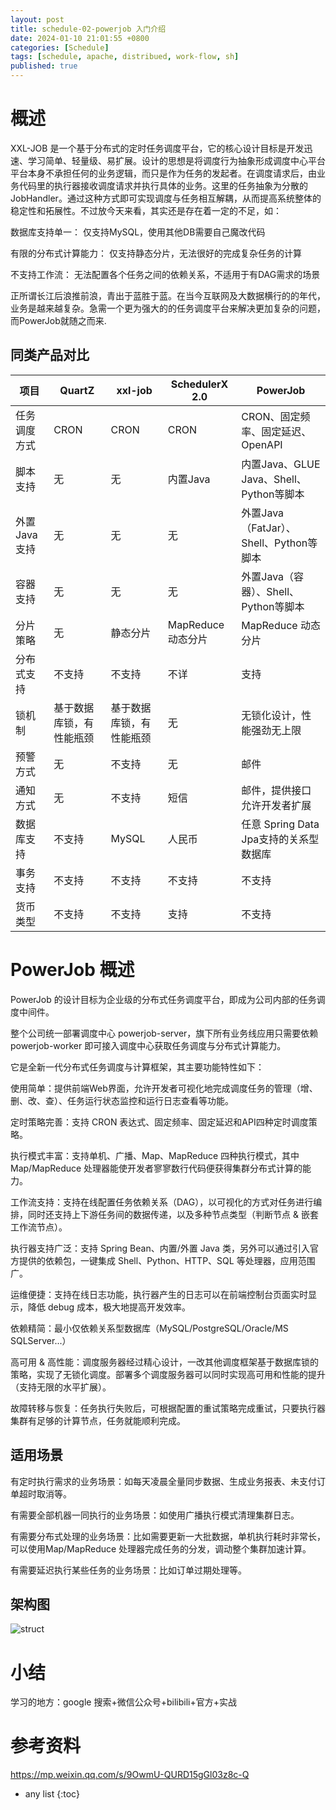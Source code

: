 ```yaml
---
layout: post
title: schedule-02-powerjob 入门介绍
date: 2024-01-10 21:01:55 +0800
categories: [Schedule]
tags: [schedule, apache, distribued, work-flow, sh]
published: true
---
```


# 概述

XXL-JOB 是一个基于分布式的定时任务调度平台，它的核心设计目标是开发迅速、学习简单、轻量级、易扩展。设计的思想是将调度行为抽象形成调度中心平台平台本身不承担任何的业务逻辑，而只是作为任务的发起者。在调度请求后，由业务代码里的执行器接收调度请求并执行具体的业务。这里的任务抽象为分散的 JobHandler。通过这种方式即可实现调度与任务相互解耦，从而提高系统整体的稳定性和拓展性。不过放今天来看，其实还是存在着一定的不足，如：

数据库支持单一： 仅支持MySQL，使用其他DB需要自己魔改代码

有限的分布式计算能力： 仅支持静态分片，无法很好的完成复杂任务的计算

不支持工作流： 无法配置各个任务之间的依赖关系，不适用于有DAG需求的场景

正所谓长江后浪推前浪，青出于蓝胜于蓝。在当今互联网及大数据横行的的年代，业务是越来越复杂。急需一个更为强大的的任务调度平台来解决更加复杂的问题，而PowerJob就随之而来.

## 同类产品对比

| 项目                  | QuartZ                                      | xxl-job                                      | SchedulerX 2.0                             | PowerJob                                  |
|-----------------------|----------------------------------------------|----------------------------------------------|--------------------------------------------|------------------------------------------|
| 任务调度方式          | CRON                                         | CRON                                         | CRON                                       | CRON、固定频率、固定延迟、OpenAPI         |
| 脚本支持              | 无                                           | 无                                           | 内置Java                                   | 内置Java、GLUE Java、Shell、Python等脚本  |
| 外置Java支持          | 无                                           | 无                                           | 无                                         | 外置Java（FatJar）、Shell、Python等脚本  |
| 容器支持              | 无                                           | 无                                           | 无                                         | 外置Java（容器）、Shell、Python等脚本    |
| 分片策略              | 无                                           | 静态分片                                      | MapReduce 动态分片                          | MapReduce 动态分片                        |
| 分布式支持            | 不支持                                        | 不支持                                        | 不详                                       | 支持                                     |
| 锁机制                | 基于数据库锁，有性能瓶颈                      | 基于数据库锁，有性能瓶颈                      | 无                                         | 无锁化设计，性能强劲无上限                |
| 预警方式              | 无                                           | 不支持                                        | 无                                         | 邮件                                    |
| 通知方式              | 无                                           | 不支持                                        | 短信                                       | 邮件，提供接口允许开发者扩展             |
| 数据库支持            | 不支持                                        | MySQL                                        | 人民币                                      | 任意 Spring Data Jpa支持的关系型数据库    |
| 事务支持              | 不支持                                        | 不支持                                        | 不支持                                      | 不支持                                   |
| 货币类型              | 不支持                                        | 不支持                                        | 支持                                       | 不支持                                   |


# PowerJob 概述

PowerJob 的设计目标为企业级的分布式任务调度平台，即成为公司内部的任务调度中间件。

整个公司统一部署调度中心 powerjob-server，旗下所有业务线应用只需要依赖 powerjob-worker 即可接入调度中心获取任务调度与分布式计算能力。

它是全新一代分布式任务调度与计算框架，其主要功能特性如下：

使用简单：提供前端Web界面，允许开发者可视化地完成调度任务的管理（增、删、改、查）、任务运行状态监控和运行日志查看等功能。

定时策略完善：支持 CRON 表达式、固定频率、固定延迟和API四种定时调度策略。

执行模式丰富：支持单机、广播、Map、MapReduce 四种执行模式，其中 Map/MapReduce 处理器能使开发者寥寥数行代码便获得集群分布式计算的能力。

工作流支持：支持在线配置任务依赖关系（DAG），以可视化的方式对任务进行编排，同时还支持上下游任务间的数据传递，以及多种节点类型（判断节点 & 嵌套工作流节点）。

执行器支持广泛：支持 Spring Bean、内置/外置 Java 类，另外可以通过引入官方提供的依赖包，一键集成 Shell、Python、HTTP、SQL 等处理器，应用范围广。

运维便捷：支持在线日志功能，执行器产生的日志可以在前端控制台页面实时显示，降低 debug 成本，极大地提高开发效率。

依赖精简：最小仅依赖关系型数据库（MySQL/PostgreSQL/Oracle/MS SQLServer...）

高可用 & 高性能：调度服务器经过精心设计，一改其他调度框架基于数据库锁的策略，实现了无锁化调度。部署多个调度服务器可以同时实现高可用和性能的提升（支持无限的水平扩展）。

故障转移与恢复：任务执行失败后，可根据配置的重试策略完成重试，只要执行器集群有足够的计算节点，任务就能顺利完成。

## 适用场景

有定时执行需求的业务场景：如每天凌晨全量同步数据、生成业务报表、未支付订单超时取消等。

有需要全部机器一同执行的业务场景：如使用广播执行模式清理集群日志。

有需要分布式处理的业务场景：比如需要更新一大批数据，单机执行耗时非常长，可以使用Map/MapReduce 处理器完成任务的分发，调动整个集群加速计算。

有需要延迟执行某些任务的业务场景：比如订单过期处理等。

## 架构图

![struct](https://mmbiz.qpic.cn/sz_mmbiz_png/lvWQYp8ibHWIbAZ3K8fWFa2Cp4xfq33PjmuBibia9MlLJg2IFXsvDVMN3BLpKBfj7HVVRSEfQFQrtRC8NbeZfDlcQ/640?wx_fmt=png&wxfrom=5&wx_lazy=1&wx_co=1)


# 小结

学习的地方：google 搜索+微信公众号+bilibili+官方+实战

# 参考资料

https://mp.weixin.qq.com/s/9OwmU-QURD15gGl03z8c-Q

* any list
{:toc}